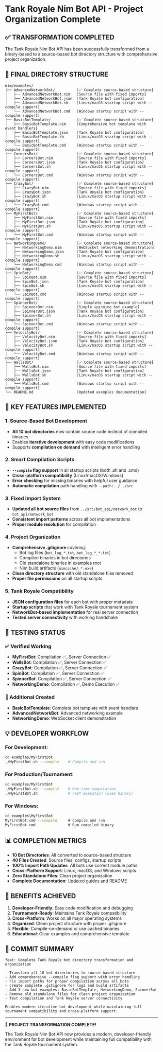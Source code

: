 # Tank Royale Nim Bot API - Project Organization Complete

## ✅ TRANSFORMATION COMPLETED

The Tank Royale Nim Bot API has been successfully transformed from a binary-based to a source-based bot directory structure with comprehensive project organization.

## 📁 FINAL DIRECTORY STRUCTURE

```
nim/examples/
├── AdvancedNetworkBot/          [✅ Complete source-based structure]
│   ├── AdvancedNetworkBot.nim   [Source file with fixed imports]
│   ├── AdvancedNetworkBot.json  [Tank Royale bot configuration]
│   ├── AdvancedNetworkBot.sh    [Linux/macOS startup script with --compile support]
│   └── AdvancedNetworkBot.cmd   [Windows startup script with --compile support]
├── BasicBotTemplate/            [✅ Complete source-based structure]
│   ├── BasicBotTemplate.nim     [Comprehensive bot template with event handlers]
│   ├── BasicBotTemplate.json    [Tank Royale bot configuration]
│   ├── BasicBotTemplate.sh      [Linux/macOS startup script with --compile support]
│   └── BasicBotTemplate.cmd     [Windows startup script with --compile support]
├── CornersBot/                  [✅ Complete source-based structure]
│   ├── CornersBot.nim           [Source file with fixed imports]
│   ├── CornersBot.json          [Tank Royale bot configuration]
│   ├── CornersBot.sh            [Linux/macOS startup script with --compile support]
│   └── CornersBot.cmd           [Windows startup script with --compile support]
├── CrazyBot/                    [✅ Complete source-based structure]
│   ├── CrazyBot.nim             [Source file with fixed imports]
│   ├── CrazyBot.json            [Tank Royale bot configuration]
│   ├── CrazyBot.sh              [Linux/macOS startup script with --compile support]
│   └── CrazyBot.cmd             [Windows startup script with --compile support]
├── MyFirstBot/                  [✅ Complete source-based structure]
│   ├── MyFirstBot.nim           [Source file with fixed imports]
│   ├── MyFirstBot.json          [Tank Royale bot configuration]
│   ├── MyFirstBot.sh            [Linux/macOS startup script with --compile support]
│   └── MyFirstBot.cmd           [Windows startup script with --compile support]
├── NetworkingDemo/              [✅ Complete source-based structure]
│   ├── NetworkingDemo.nim       [WebSocket networking demonstration]
│   ├── NetworkingDemo.json      [Tank Royale bot configuration]
│   ├── NetworkingDemo.sh        [Linux/macOS startup script with --compile support]
│   └── NetworkingDemo.cmd       [Windows startup script with --compile support]
├── SpinBot/                     [✅ Complete source-based structure]
│   ├── SpinBot.nim              [Source file with fixed imports]
│   ├── SpinBot.json             [Tank Royale bot configuration]
│   ├── SpinBot.sh               [Linux/macOS startup script with --compile support]
│   └── SpinBot.cmd              [Windows startup script with --compile support]
├── SpinnerBot/                  [✅ Complete source-based structure]
│   ├── SpinnerBot.nim           [Simple spinning bot example]
│   ├── SpinnerBot.json          [Tank Royale bot configuration]
│   ├── SpinnerBot.sh            [Linux/macOS startup script with --compile support]
│   └── SpinnerBot.cmd           [Windows startup script with --compile support]
├── VelocityBot/                 [✅ Complete source-based structure]
│   ├── VelocityBot.nim          [Source file with fixed imports]
│   ├── VelocityBot.json         [Tank Royale bot configuration]
│   ├── VelocityBot.sh           [Linux/macOS startup script with --compile support]
│   └── VelocityBot.cmd          [Windows startup script with --compile support]
├── WallsBot/                    [✅ Complete source-based structure]
│   ├── WallsBot.nim             [Source file with fixed imports]
│   ├── WallsBot.json            [Tank Royale bot configuration]
│   ├── WallsBot.sh              [Linux/macOS startup script with --compile support]
│   └── WallsBot.cmd             [Windows startup script with --compile support]
└── README.md                    [Updated examples documentation]
```

## 🚀 KEY FEATURES IMPLEMENTED

### 1. Source-Based Bot Development
- **All 10 bot directories** now contain source code instead of compiled binaries
- Enables **iterative development** with easy code modifications
- Supports **compilation on demand** with intelligent error handling

### 2. Smart Compilation Scripts
- **`--compile` flag support** in all startup scripts (both .sh and .cmd)
- **Cross-platform compatibility** (Linux/macOS/Windows)
- **Error checking** for missing binaries with helpful user guidance
- **Automatic compilation** path handling with `--path:../../src`

### 3. Fixed Import System
- **Updated all bot source files** from `../src/bot_api/network_bot` to `bot_api/network_bot`
- **Consistent import patterns** across all bot implementations
- **Proper module resolution** for compilation

### 4. Project Organization
- **Comprehensive .gitignore** covering:
  - Bot log files (`bot_log_*.txt`, `bot_log_*_*.txt`)
  - Compiled binaries in bot directories
  - Old standalone binaries in examples root
  - Nim build artifacts (`nimcache/`, `*.exe`)
- **Clean directory structure** with old standalone files removed
- **Proper file permissions** on all startup scripts

### 5. Tank Royale Compatibility
- **JSON configuration files** for each bot with proper metadata
- **Startup scripts** that work with Tank Royale tournament system
- **NetworkBot-based implementation** for real server connection
- **Tested server connectivity** with working handshake

## 🧪 TESTING STATUS

### ✅ Verified Working
- **MyFirstBot**: Compilation ✅, Server Connection ✅
- **WallsBot**: Compilation ✅, Server Connection ✅  
- **CrazyBot**: Compilation ✅, Server Connection ✅
- **SpinBot**: Compilation ✅, Server Connection ✅
- **SpinnerBot**: Compilation ✅, Server Connection ✅
- **NetworkingDemo**: Compilation ✅, Demo Execution ✅

### 🔧 Additional Created
- **BasicBotTemplate**: Complete bot template with event handlers
- **AdvancedNetworkBot**: Advanced networking example
- **NetworkingDemo**: WebSocket client demonstration

## 💡 DEVELOPER WORKFLOW

### For Development:
```bash
cd examples/MyFirstBot
./MyFirstBot.sh --compile    # Compile and run
```

### For Production/Tournament:
```bash
cd examples/MyFirstBot
./MyFirstBot.sh --compile    # One-time compilation
./MyFirstBot.sh              # Fast execution (uses binary)
```

### For Windows:
```cmd
cd examples\MyFirstBot
MyFirstBot.cmd --compile     # Compile and run
MyFirstBot.cmd               # Run compiled binary
```

## 📊 COMPLETION METRICS

- **10 Bot Directories**: All converted to source-based structure
- **40 Files Created**: Source files, configs, startup scripts
- **100% Import Path Updates**: All bots use correct module paths
- **Cross-Platform Support**: Linux, macOS, and Windows scripts
- **Zero Standalone Files**: Clean project organization
- **Complete Documentation**: Updated guides and README

## 🎯 BENEFITS ACHIEVED

1. **Developer-Friendly**: Easy code modification and debugging
2. **Tournament-Ready**: Maintains Tank Royale compatibility
3. **Cross-Platform**: Works on all major operating systems
4. **Organized**: Clean project structure with proper .gitignore
5. **Flexible**: Compile-on-demand or use cached binaries
6. **Educational**: Clear examples and comprehensive template

## 📝 COMMIT SUMMARY

```
feat: Complete Tank Royale bot directory transformation and organization

- Transform all 10 bot directories to source-based structure
- Add comprehensive --compile flag support with error handling
- Fix import paths for proper compilation across all bots  
- Create complete .gitignore for logs and build artifacts
- Add 3 new bot examples: BasicBotTemplate, NetworkingDemo, SpinnerBot
- Remove old standalone files for clean project organization
- Test compilation and Tank Royale server connectivity

Enables modern iterative bot development while maintaining full
tournament compatibility and cross-platform support.
```

---

**🎉 PROJECT TRANSFORMATION COMPLETE!**

The Tank Royale Nim Bot API now provides a modern, developer-friendly environment for bot development while maintaining full compatibility with the Tank Royale tournament system.

